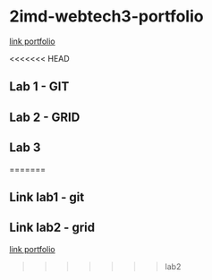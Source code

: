 # 2imd-webtech3-portfolio
[link portfolio](https://github.com/Elkeborr/2imd-webtech3-portfolio)

<<<<<<< HEAD
## Lab 1 - GIT
## Lab 2 - GRID
## Lab 3
=======
## Link lab1 - git

## Link lab2 - grid

[link portfolio](https://github.com/Elkeborr/2imd-webtech3-portfolio/tree/lab2/lab2%20-%20grid/IMDstagram)

>>>>>>> lab2

